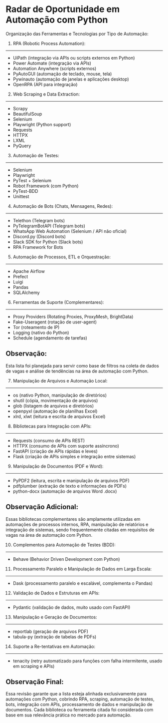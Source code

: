 
Radar de Oportunidade em Automação com Python
=============================================

Organização das Ferramentas e Tecnologias por Tipo de Automação:

1. RPA (Robotic Process Automation):
-------------------------------------
- UiPath (integração via APIs ou scripts externos em Python)
- Power Automate (integração via APIs)
- Automation Anywhere (scripts externos)
- PyAutoGUI (automação de teclado, mouse, tela)
- Pywinauto (automação de janelas e aplicações desktop)
- OpenRPA (API para integração)

2. Web Scraping e Data Extraction:
-----------------------------------
- Scrapy
- BeautifulSoup
- Selenium
- Playwright (Python support)
- Requests
- HTTPX
- LXML
- PyQuery

3. Automação de Testes:
------------------------
- Selenium
- Playwright
- PyTest + Selenium
- Robot Framework (com Python)
- PyTest-BDD
- Unittest

4. Automação de Bots (Chats, Mensagens, Redes):
------------------------------------------------
- Telethon (Telegram bots)
- PyTelegramBotAPI (Telegram bots)
- WhatsApp Web Automation (Selenium / API não oficial)
- Discord.py (Discord bots)
- Slack SDK for Python (Slack bots)
- RPA Framework for Bots

5. Automação de Processos, ETL e Orquestração:
-----------------------------------------------
- Apache Airflow
- Prefect
- Luigi
- Pandas
- SQLAlchemy

6. Ferramentas de Suporte (Complementares):
-------------------------------------------
- Proxy Providers (Rotating Proxies, ProxyMesh, BrightData)
- Fake-Useragent (rotação de user-agent)
- Tor (roteamento de IP)
- Logging (nativo do Python)
- Schedule (agendamento de tarefas)

Observação:
-----------
Esta lista foi planejada para servir como base de filtros na coleta de dados de vagas e análise de tendências na área de automação com Python.

7. Manipulação de Arquivos e Automação Local:
----------------------------------------------
- os (nativo Python, manipulação de diretórios)
- shutil (cópia, movimentação de arquivos)
- glob (listagem de arquivos e diretórios)
- openpyxl (automação de planilhas Excel)
- xlrd, xlwt (leitura e escrita de arquivos Excel)

8. Bibliotecas para Integração com APIs:
-----------------------------------------
- Requests (consumo de APIs REST)
- HTTPX (consumo de APIs com suporte assíncrono)
- FastAPI (criação de APIs rápidas e leves)
- Flask (criação de APIs simples e integração entre sistemas)

9. Manipulação de Documentos (PDF e Word):
-------------------------------------------
- PyPDF2 (leitura, escrita e manipulação de arquivos PDF)
- pdfplumber (extração de texto e informações de PDFs)
- python-docx (automação de arquivos Word .docx)

Observação Adicional:
----------------------
Essas bibliotecas complementares são amplamente utilizadas em automações de processos internos, RPA, manipulação de relatórios e integração de sistemas, sendo frequentemente citadas em requisitos de vagas na área de automação com Python.

10. Complementos para Automação de Testes (BDD):
------------------------------------------------
- Behave (Behavior Driven Development com Python)

11. Processamento Paralelo e Manipulação de Dados em Larga Escala:
-------------------------------------------------------------------
- Dask (processamento paralelo e escalável, complementa o Pandas)

12. Validação de Dados e Estruturas em APIs:
---------------------------------------------
- Pydantic (validação de dados, muito usado com FastAPI)

13. Manipulação e Geração de Documentos:
-----------------------------------------
- reportlab (geração de arquivos PDF)
- tabula-py (extração de tabelas de PDFs)

14. Suporte a Re-tentativas em Automação:
------------------------------------------
- tenacity (retry automatizado para funções com falha intermitente, usado em scraping e APIs)

Observação Final:
-----------------
Essa revisão garante que a lista esteja alinhada exclusivamente para automações com Python, cobrindo RPA, scraping, automação de testes, bots, integração com APIs, processamento de dados e manipulação de documentos. Cada biblioteca ou ferramenta citada foi considerada com base em sua relevância prática no mercado para automação.

